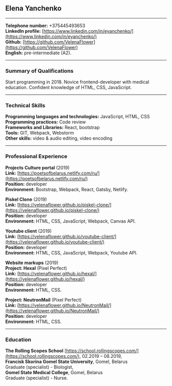 ## Elena Yanchenko  
 
---
**Telephone number:** +375445493653   
**LinkedIn profile:**  [https://www.linkedin.com/in/eyanchenko/](https://www.linkedin.com/in/eyanchenko/)  
**Github:** [https://github.com/VelenaFlower](https://github.com/VelenaFlower)  
**English:** pre-intermediate (A2).

---
### Summary of Qualifications  
Start programming in 2018. Novice frontend-developer with medical education. Confident knowledge of HTML, CSS, JavaScript.  

---
### Technical Skills
**Programming languages and technologies:** JavaScript, HTML, CSS  
**Programming practices:** Code review  
**Frameworks and Libraries:** React, bootstrap  
**Tools:** GIT, Webpack, Webstorm  
**Other skills:** video & audio editing, video encoding  

---
### Professional Experience
**Projects** 
**Culture portal** (2019)  
**Link:** [https://poetsofbelarus.netlify.com/ru/](https://poetsofbelarus.netlify.com/ru/)  
**Position:** developer  
**Environment:** Bootstrap, Webpack, React, Gatsby, Netlify.
 
**Piskel Clone** (2019)  
**Link:** [https://velenaflower.github.io/piskel-clone/](https://velenaflower.github.io/piskel-clone/)  
**Position:** developer  
**Environment:** HTML, CSS, JavaScript, Webpack, Canvas API.

**Youtube client** (2019)  
**Link:** [https://velenaflower.github.io/youtube-client/](https://velenaflower.github.io/youtube-client/)  
**Position:** developer  
**Environment:** HTML, CSS, JavaScript, Webpack, Youtube API.

**Website markups** (2019)  
**Project: Hexal** (Pixel Perfect)  
**Link:** [https://velenaflower.github.io/hexal/](https://velenaflower.github.io/hexal/)  
**Position:** developer  
**Environment:** HTML, CSS.

**Project: NeutronMail** (Pixel Perfect)  
**Link:** [https://velenaflower.github.io/NeutronMail/](https://velenaflower.github.io/NeutronMail/)  
**Position:** developer  
**Environment:** HTML, CSS.  

---
### Education
**The Rolling Scopes School** [https://school.rollingscopes.com/](https://school.rollingscopes.com/), 02.2019 – 08.2019,  
**Francisk Skorina Gomel State University**, Gomel, Belarus  
Graduate (specialist) - Biologist,  
**Gomel State Medical College**, Gomel, Belarus  
Graduate (specialist) - Nurse.

